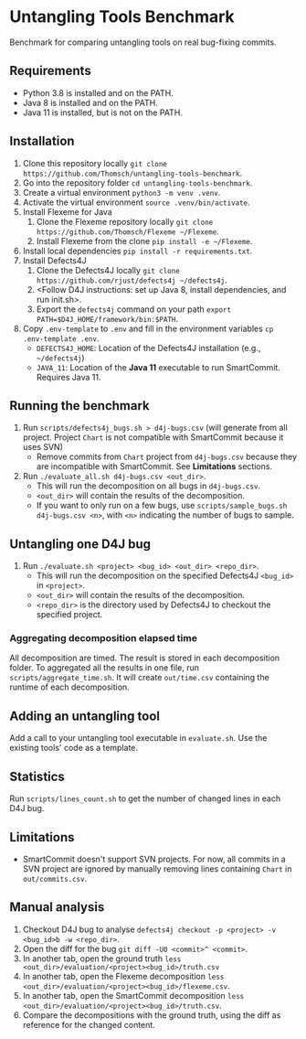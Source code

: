 # Untangling Tools Benchmark

Benchmark for comparing untangling tools on real bug-fixing commits.

## Requirements

- Python 3.8 is installed and on the PATH.
- Java 8 is installed and on the PATH.
- Java 11 is installed, but is not on the PATH.

## Installation

1. Clone this repository locally `git clone https://github.com/Thomsch/untangling-tools-benchmark`.
2. Go into the repository folder `cd untangling-tools-benchmark`.
3. Create a virtual environment `python3 -m venv .venv`.
4. Activate the virtual environment `source .venv/bin/activate`.
5. Install Flexeme for Java
    1. Clone the Flexeme repository locally `git clone https://github.com/Thomsch/Flexeme ~/Flexeme`.
    2. Install Flexeme from the clone `pip install -e ~/Flexeme`.
6. Install local dependencies `pip install -r requirements.txt`.
7. Install Defects4J
   1. Clone the Defects4J locally `git clone https://github.com/rjust/defects4j ~/defects4j`.
   2. <Follow D4J instructions: set up Java 8, install dependencies, and run init.sh>.
   3. Export the `defects4j` command on your path `export PATH=$D4J_HOME/framework/bin:$PATH`.
8. Copy `.env-template` to `.env` and fill in the environment variables `cp .env-template .env`.
   - `DEFECTS4J_HOME`: Location of the Defects4J installation (e.g., `~/defects4j`)
   - `JAVA_11`: Location of the **Java 11** executable to run SmartCommit. Requires Java 11.

## Running the benchmark
1. Run `scripts/defects4j_bugs.sh > d4j-bugs.csv` (will generate from all project. Project `Chart` is not 
   compatible
   with SmartCommit because it uses SVN)
    - Remove commits from `Chart` project from `d4j-bugs.csv` because they are incompatible with SmartCommit.
      See **Limitations** sections.
2. Run `./evaluate_all.sh d4j-bugs.csv <out_dir>`.
    - This will run the decomposition on all bugs in `d4j-bugs.csv`.
    - `<out_dir>` will contain the results of the decomposition.
    - If you want to only run on a few bugs, use `scripts/sample_bugs.sh d4j-bugs.csv <n>`, with `<n>` 
      indicating the number of bugs to sample.

## Untangling one D4J bug
1. Run `./evaluate.sh <project> <bug_id> <out_dir> <repo_dir>`. 
   - This will run the decomposition on the specified Defects4J `<bug_id>` in `<project>`. 
   - `<out_dir>` will contain the results of the decomposition. 
   - `<repo_dir>` is the directory used by Defects4J to checkout the specified project.

### Aggregating decomposition elapsed time
All decomposition are timed. The result is stored in each decomposition folder.
To aggregated all the results in one file, run `scripts/aggregate_time.sh`.
It will create `out/time.csv` containing the runtime of each decomposition.

## Adding an untangling tool

Add a call to your untangling tool executable in `evaluate.sh`. Use the existing tools' code as a template.

## Statistics

Run `scripts/lines_count.sh` to get the number of changed lines in each D4J bug.

## Limitations

- SmartCommit doesn't support SVN projects. For now, all commits in a SVN project are ignored by manually removing lines
  containing `Chart` in `out/commits.csv`.

## Manual analysis

1. Checkout D4J bug to analyse `defects4j checkout -p <project> -v <bug_id>b -w <repo_dir>`.
2. Open the diff for the bug `git diff -U0 <commit>^ <commit>`.
3. In another tab, open the ground truth `less <out_dir>/evaluation/<project><bug_id>/truth.csv`
4. In another tab, open the Flexeme decomposition `less <out_dir>/evaluation/<project><bug_id>/flexeme.csv`.
5. In another tab, open the SmartCommit decomposition `less <out_dir>/evaluation/<project><bug_id>/truth.csv`.
6. Compare the decompositions with the ground truth, using the diff as reference for the changed content.